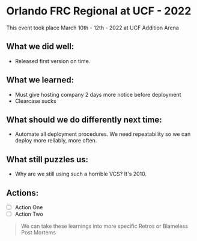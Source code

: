 # Orlando FRC Regional at UCF - 2022

This event took place March 10th - 12th - 2022 at UCF Addition Arena

## What we did well:

  - Released first version on time. 

## What we learned:

  - Must give hosting company 2 days more notice before deployment
  - Clearcase sucks

## What should we do differently next time:

  - Automate all deployment procedures. We need repeatability so we can deploy more reliably, more often.

## What still puzzles us:

  - Why are we still using such a horrible VCS? It's 2010.

## Actions:

- [ ] Action One
- [ ] Action Two

> We can take these learnings into more specific Retros or Blameless Post Mortems
